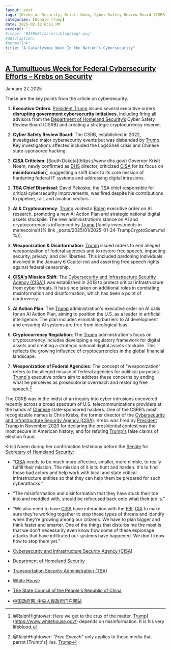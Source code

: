 ```yaml
---
layout: post
tags: [Krebs on Security, Kristi Noem, Cyber Safety Review Board (CSRB), Cybersecurity and Infrastructure Security Agency (CISA), Department of Homeland Security, Transportation Security Administration (TSA), White House (WH), president (POTUS), politics]
categories: [Donald Trump]
date: 2025-02-12 6:51 PM
excerpt: ''
#image: 'BASEURL/assets/blog/img/.png'
#description:
#permalink:
title: "A Cataclysmic Week In the Nation's Cybersecurity"
---
```



## [A Tumultuous Week for Federal Cybersecurity Efforts – Krebs on Security](https://krebsonsecurity.com/2025/01/a-tumultuous-week-for-federal-cybersecurity-efforts/)

January 27, 2025

These are the key points from the article on cybersecurity. 

1. **Executive Orders**: [President Trump](https://www.whitehouse.gov/) issued several executive orders **disrupting government cybersecurity initiatives**, including firing all advisors from the [Department of Homeland Security’s](https://www.dhs.gov/) Cyber Safety Review Board (CSRB) and creating a strategic cryptocurrency reserve.

2. **Cyber Safety Review Board**: The CSRB, established in 2022, investigated major cybersecurity events but was disbanded by [Trump](https://www.whitehouse.gov/). Key investigations affected included the Log4Shell crisis and Chinese state-sponsored hacking.

3. **[CISA](https://www.cisa.gov/) Criticism**: [South Dakota](https://www dhs.gov/) Governor Kristi Noem, newly confirmed as [DHS](https://www.dhs.gov/) director, criticized [CISA](https://www.cisa.gov/) for its focus on **misinformation[^31]**, suggesting a shift back to its core mission of hardening federal IT systems and addressing digital intrusions.

[^31]: @RalphHightower: Here we get to the crux of the matter. [Trump](https://www.whitehouse.gov/)](https://www.whitehouse.gov/) depends on misinformation. It is his very lifeblood. 

1. **[TSA](https://www.tsa.gov/) Chief Dismissal**: David Pekoske, the [TSA](https://www.tsa.gov/) chief responsible for critical cybersecurity improvements, was fired despite his contributions to pipeline, rail, and aviation sectors.

2. **AI & Cryptocurrency**: [Trump](https://www.whitehouse.gov/) voided a [Biden](https://bidenwhitehouse.archives.gov/) executive order on AI research, promoting a new AI Action Plan and strategic national digital assets stockpile. The new administration’s stance on AI and cryptocurrency is influenced by [Trump](https://www.whitehouse.gov/) [family investments in memecoins]({% link _posts/2025/01/2025-01-24-TrumpCryptoScam.md %}).

3. **Weaponization & Disinformation**: [Trump](https://www.whitehouse.gov/) issued orders to end alleged weaponization of federal agencies and to restore free speech, impacting security, privacy, and civil liberties. This included pardoning individuals involved in the January 6 Capitol riot and asserting free speech rights against federal censorship.

4. **[CISA's](https://www.cisa.gov/) Mission Shift**: The [Cybersecurity and Infrastructure Security Agency (CISA)](https://www.cisa.gov/)) was established in 2018 to protect critical infrastructure from cyber threats. It has since taken on additional roles in combating misinformation and disinformation, which has been a point of controversy.

5. **AI Action Plan**: The [Trump](https://www.whitehouse.gov/) administration's executive order on AI calls for an AI Action Plan, aiming to position the U.S. as a leader in artificial intelligence. The plan includes eliminating barriers to AI development and ensuring AI systems are free from ideological bias.

6. **Cryptocurrency Regulation**: The [Trump](https://www.whitehouse.gov/) administration's focus on cryptocurrency includes developing a regulatory framework for digital assets and creating a strategic national digital assets stockpile. This reflects the growing influence of cryptocurrencies in the global financial landscape.

7. **Weaponization of Federal Agencies**: The concept of "weaponization" refers to the alleged misuse of federal agencies for political purposes. [Trump's](https://www.whitehouse.gov/) executive orders aim to address these concerns by ending what he perceives as prosecutorial overreach and restoring free speech.[^71]

[^71]: @RalphHightower: *"Free Speech"* only applies to those media that parrot [Trump's] lies. [Trump](https://www.whitehouse.gov/)

The CSRB was in the midst of an inquiry into cyber intrusions uncovered recently across a broad spectrum of U.S. telecommunications providers at the hands of [Chinese](https://www.gov.cn/) state-sponsored hackers. One of the CSRB’s most recognizable names is Chris Krebs, the former director of the [Cybersecurity and Infrastructure Security Agency (CISA)](https://www.cisa.gov/). Krebs was fired by [President Trump](https://www.whitehouse.gov/) in November 2020 for declaring the presidential contest was the most secure in American history, and for refuting [Trump's](https://www.whitehouse.gov/) false claims of election fraud.

Kristi Noem during her confirmation testimony before the [Senate](https://www.senate.gov/) for [Secretary of Homeland Security](https://www.dhs.gov/):

- “[CISA](https://www.cisa.gov/) needs to be much more effective, smaller, more nimble, to really fulfill their mission. The mission of it is to hunt and harden. It's to find those bad actors and help work with local and state critical infrastructure entities so that they can help them be prepared for such cyberattacks.”
- “The misinformation and disinformation that they have stuck their toe into and meddled with, should be refocused back onto what their job is.”
- “We also need to have [CISA](https://www.cisa.gov/) have interaction with the [FBI](https://www.fbi.gov/), [CIA](https://www.cia) to make sure they're working together to stop these types of threats and identify when they're growing among our citizens. We have to plan bigger and think faster and smarter. One of the things that disturbs me the most is that we don't necessarily even know how some of these espionage attacks that have infiltrated our systems have happened. We don't know how to stop them yet.”


- [Cybersecurity and Infrastructure Security Agency (CISA)](https://www.cisa.gov/)
- [Department of Homeland Security](https://www.dhs.gov/)
- [Transportation Security Administration (TSA)](https://www.tsa.gov/)
- [White House](https://www.whitehouse.gov/)
- [The State Council of the People's Republic of China](https://english.www.gov.cn/)
- [中国政府网_中央人民政府门户网站](https://www.gov.cn/)
